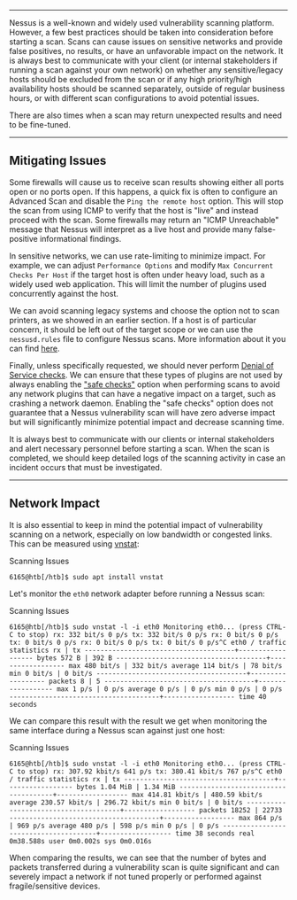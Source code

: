
___

Nessus is a well-known and widely used vulnerability scanning platform. However, a few best practices should be taken into consideration before starting a scan. Scans can cause issues on sensitive networks and provide false positives, no results, or have an unfavorable impact on the network. It is always best to communicate with your client (or internal stakeholders if running a scan against your own network) on whether any sensitive/legacy hosts should be excluded from the scan or if any high priority/high availability hosts should be scanned separately, outside of regular business hours, or with different scan configurations to avoid potential issues.

There are also times when a scan may return unexpected results and need to be fine-tuned.

___

## Mitigating Issues

Some firewalls will cause us to receive scan results showing either all ports open or no ports open. If this happens, a quick fix is often to configure an Advanced Scan and disable the `Ping the remote host` option. This will stop the scan from using ICMP to verify that the host is "live" and instead proceed with the scan. Some firewalls may return an "ICMP Unreachable" message that Nessus will interpret as a live host and provide many false-positive informational findings.

In sensitive networks, we can use rate-limiting to minimize impact. For example, we can adjust `Performance Options` and modify `Max Concurrent Checks Per Host` if the target host is often under heavy load, such as a widely used web application. This will limit the number of plugins used concurrently against the host.

We can avoid scanning legacy systems and choose the option not to scan printers, as we showed in an earlier section. If a host is of particular concern, it should be left out of the target scope or we can use the `nessusd.rules` file to configure Nessus scans. More information about it you can find [here](https://community.tenable.com/s/article/What-is-the-Nessus-rules-file?language=en_US).

Finally, unless specifically requested, we should never perform [Denial of Service checks](https://www.tenable.com/plugins/nessus/families/Denial%20of%20Service). We can ensure that these types of plugins are not used by always enabling the ["safe checks"](https://www.tenable.com/blog/understanding-the-nessus-safe-checks-option) option when performing scans to avoid any network plugins that can have a negative impact on a target, such as crashing a network daemon. Enabling the "safe checks" option does not guarantee that a Nessus vulnerability scan will have zero adverse impact but will significantly minimize potential impact and decrease scanning time.

It is always best to communicate with our clients or internal stakeholders and alert necessary personnel before starting a scan. When the scan is completed, we should keep detailed logs of the scanning activity in case an incident occurs that must be investigated.

___

## Network Impact

It is also essential to keep in mind the potential impact of vulnerability scanning on a network, especially on low bandwidth or congested links. This can be measured using [vnstat](https://humdi.net/vnstat/):

Scanning Issues

```shell
6165@htb[/htb]$ sudo apt install vnstat
```

Let's monitor the `eth0` network adapter before running a Nessus scan:

Scanning Issues

```shell
6165@htb[/htb]$ sudo vnstat -l -i eth0 Monitoring eth0... (press CTRL-C to stop) rx: 332 bit/s 0 p/s tx: 332 bit/s 0 p/s rx: 0 bit/s 0 p/s tx: 0 bit/s 0 p/s rx: 0 bit/s 0 p/s tx: 0 bit/s 0 p/s^C eth0 / traffic statistics rx | tx --------------------------------------+------------------ bytes 572 B | 392 B --------------------------------------+------------------ max 480 bit/s | 332 bit/s average 114 bit/s | 78 bit/s min 0 bit/s | 0 bit/s --------------------------------------+------------------ packets 8 | 5 --------------------------------------+------------------ max 1 p/s | 0 p/s average 0 p/s | 0 p/s min 0 p/s | 0 p/s --------------------------------------+------------------ time 40 seconds
```

We can compare this result with the result we get when monitoring the same interface during a Nessus scan against just one host:

Scanning Issues

```shell
6165@htb[/htb]$ sudo vnstat -l -i eth0 Monitoring eth0... (press CTRL-C to stop) rx: 307.92 kbit/s 641 p/s tx: 380.41 kbit/s 767 p/s^C eth0 / traffic statistics rx | tx --------------------------------------+------------------ bytes 1.04 MiB | 1.34 MiB --------------------------------------+------------------ max 414.81 kbit/s | 480.59 kbit/s average 230.57 kbit/s | 296.72 kbit/s min 0 bit/s | 0 bit/s --------------------------------------+------------------ packets 18252 | 22733 --------------------------------------+------------------ max 864 p/s | 969 p/s average 480 p/s | 598 p/s min 0 p/s | 0 p/s --------------------------------------+------------------ time 38 seconds real 0m38.588s user 0m0.002s sys 0m0.016s
```

When comparing the results, we can see that the number of bytes and packets transferred during a vulnerability scan is quite significant and can severely impact a network if not tuned properly or performed against fragile/sensitive devices.
